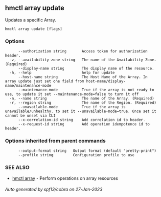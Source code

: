## hmctl array update

Updates a specific Array.

```
hmctl array update [flags]
```

### Options

```
      --authorization string       Access token for authorization header.
  -z, --availability-zone string   The name of the Availability Zone. (Required)
      --display-name string        The display name of the resource.
  -h, --help                       help for update
      --host-name string           The Host Name of the Array. In array update just set one field from host-name/display-name/maintenance-mode
      --maintenance-mode           True if the array is not ready to use, to update it set --maintenance-mode=false to turn it off
  -n, --name string                The name of the Array. (Required)
  -r, --region string              The name of the Region. (Required)
      --unavailable-mode           True if the array is unavailable/unhealthy, to set it --unavailable-mode=true. Once set it cannot be unset via CLI
      --x-correlation-id string    Add correlation id to header.
      --x-request-id string        Add operation idempotence id to header.
```

### Options inherited from parent commands

```
      --output-format string   Output format (default "pretty-print")
      --profile string         Configuration profile to use
```

### SEE ALSO

* [hmctl array](hmctl_array.md)	 - Perform operations on array resources

###### Auto generated by spf13/cobra on 27-Jan-2023
